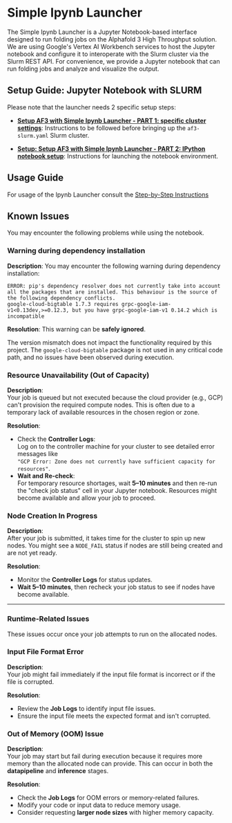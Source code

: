 # Simple Ipynb Launcher
The Simple Ipynb Launcher is a Jupyter Notebook-based interface designed to run folding jobs on the Alphafold 3 High Throughput solution. We are using Google's Vertex AI Workbench services to host the Jupyter notebook and configure it to interoperate with the Slurm cluster via the Slurm REST API. For convenience, we provide a Jupyter notebook that can run folding jobs and analyze and visualize the output.

## Setup Guide: Jupyter Notebook with SLURM
Please note that the launcher needs 2 specific setup steps:

- **[Setup AF3 with Simple Ipynb Launcher - PART 1: specific cluster settings](./Setup-pre-cluster-deployment.md)**: Instructions to be followed before bringing up the `af3-slurm.yaml` Slurm cluster.

- **[Setup: Setup AF3 with Simple Ipynb Launcher - PART 2: IPython notebook setup](./Setup-post-cluster-deployment.md)**: Instructions for launching the notebook environment.

## Usage Guide
For usage of the Ipynb Launcher consult the [Step-by-Step Instructions](./Ipynb.md)

## Known Issues
You may encounter the following problems while using the notebook.

### Warning during dependency installation

**Description**:
You may encounter the following warning during dependency installation:

```text
ERROR: pip's dependency resolver does not currently take into account all the packages that are installed. This behaviour is the source of the following dependency conflicts.
google-cloud-bigtable 1.7.3 requires grpc-google-iam-v1<0.13dev,>=0.12.3, but you have grpc-google-iam-v1 0.14.2 which is incompatible
```

**Resolution**: This warning can be **safely ignored**.

The version mismatch does not impact the functionality required by this project. The `google-cloud-bigtable` package is not used in any critical code path, and no issues have been observed during execution.

### Resource Unavailability (Out of Capacity)

**Description**:  
Your job is queued but not executed because the cloud provider (e.g., GCP) can't provision the required compute nodes. This is often due to a temporary lack of available resources in the chosen region or zone.

**Resolution**:
- Check the **Controller Logs**:  
  Log on to the controller machine for your cluster to see detailed error messages like  
  `"GCP Error: Zone does not currently have sufficient capacity for resources"`.
- **Wait and Re-check**:  
  For temporary resource shortages, wait **5–10 minutes** and then re-run the "check job status" cell in your Jupyter notebook. Resources might become available and allow your job to proceed.

### Node Creation In Progress

**Description**:  
After your job is submitted, it takes time for the cluster to spin up new nodes. You might see a `NODE_FAIL` status if nodes are still being created and are not yet ready.

**Resolution**:
- Monitor the **Controller Logs** for status updates.
- **Wait 5–10 minutes**, then recheck your job status to see if nodes have become available.

---

### Runtime-Related Issues

These issues occur once your job attempts to run on the allocated nodes.

### Input File Format Error

**Description**:  
Your job might fail immediately if the input file format is incorrect or if the file is corrupted.

**Resolution**:
- Review the **Job Logs** to identify input file issues.
- Ensure the input file meets the expected format and isn't corrupted.

### Out of Memory (OOM) Issue

**Description**:  
Your job may start but fail during execution because it requires more memory than the allocated node can provide. This can occur in both the **datapipeline** and **inference** stages.

**Resolution**:
- Check the **Job Logs** for OOM errors or memory-related failures.
- Modify your code or input data to reduce memory usage.
- Consider requesting **larger node sizes** with higher memory capacity.
